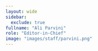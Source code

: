 ```yaml
---
layout: wide
sidebar:
  exclude: true
fullname: "Ali Parvini"
role: "Editor-in-Chief"
image: "images/staff/parvini.png"
---
```

